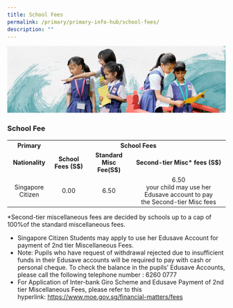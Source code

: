 ```yaml
---
title: School Fees
permalink: /primary/primary-info-hub/school-fees/
description: ""
---
```

![](/images/01%20Banner%20Photos/info-hub.jpg)
### **School Fee** 
<table>
<tbody>
<tr>
<th style="text-align: center;">Primary</th>
<th style="text-align: center;" colspan="3">School Fees</th>
</tr>
<tr>
<td style="text-align: center;"><strong>Nationality</strong></td>
<td style="text-align: center;"><strong>School Fees (S$)<br /></strong></td>
<td style="text-align: center;"><strong>Standard Misc Fee(S$)<br /></strong></td>
<td style="text-align: center;"><strong>Second-tier Misc* fees&nbsp;(S$)<br /></strong></td>
</tr>
<tr>
<td style="text-align: center;">Singapore Citizen</td>
<td style="text-align: center;">0.00</td>
<td style="text-align: center;">6.50</td>
<td style="text-align: center;">6.50<br />your child may use her Edusave account to pay the&nbsp;Second-tier Misc fees</td>
</tr>
</tbody>
</table>
<p>*Second-tier miscellaneous fees are decided by schools up to a cap of 100%of the standard miscellaneous fees.</p>
<ul>
<li>Singapore Citizen Students may apply to use her Edusave Account for payment of 2nd tier Miscellaneous Fees.</li>
<li>Note: Pupils who have request of withdrawal rejected due to insufficient funds in their Edusave accounts will be required to pay with cash or personal cheque. To check the balance in the pupils&rsquo; Edusave Accounts, please call the following telephone number : 6260 0777</li>
<li>For Application of Inter-bank Giro Scheme and Edusave Payment of 2nd tier Miscellaneous Fees, please refer to this hyperlink:&nbsp;<a href="https://www.moe.gov.sg/financial-matters/fees">https://www.moe.gov.sg/financial-matters/fees</a></li>
</ul>